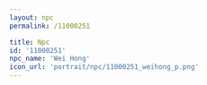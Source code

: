 ```yaml
---
layout: npc
permalink: /11000251

title: Npc
id: '11000251'
npc_name: 'Wei Hong'
icon_url: 'portrait/npc/11000251_weihong_p.png'
---
```

